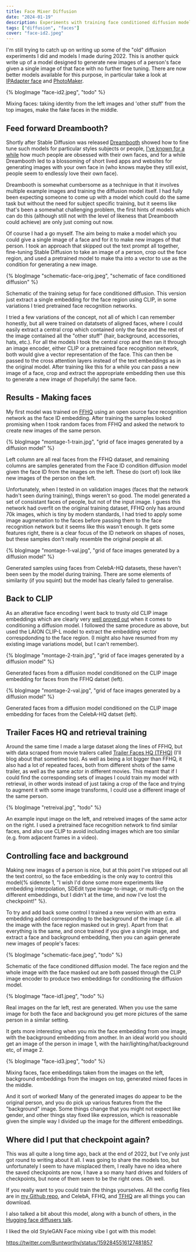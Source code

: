 ```yaml
---
title: Face Mixer Diffusion
date: "2024-01-19"
description: Experiments with training face conditioned diffusion models. Or "the best model checkpoint I ever lost".
tags: ["diffusion", "faces"]
cover: "face-id2.jpeg"
---
```


I'm still trying to catch up on writing up some of the "old" diffusion experiments I did and models I made during 2022. This is another quick write up of a model designed to generate new images of a person's face given a single image of that face with no further fine tuning. There are now better models available for this purpose, in particular take a look at [IPAdapter face](https://github.com/tencent-ailab/IP-Adapter/blob/main/ip_adapter_sdxl_plus-face_demo.ipynb) and [PhotoMaker](https://arxiv.org/abs/2312.04461).

{% blogImage "face-id2.jpeg", "todo" %}

<div class="caption">
Mixing faces: taking identity from the left images and 'other stuff' from the top images, make the fake faces in the middle.
</div>

## Feed forward Dreambooth?

Shortly after Stable Diffusion was released [Dreambooth](https://arxiv.org/abs/2208.12242) showed how to fine tune such models for particular styles subjects or people, [I've known for a while](/blog/2020/making-toonify) how much people are obsessed with their own faces, and for a while Dreambooth led to a blossoming of short lived apps and websites for generating images with your own face in (who knows maybe they still exist, people seem to endlessly love their own face).

Dreambooth is somewhat cumbersome as a technique in that it involves multiple example images and training the diffusion model itself. I had fully been expecting someone to come up with a model which could do the same task but without the need for subject specific training, but it seems like that's been a somewhat challenging problem, the first hints of models which can do this (although still not with the level of likeness that Dreambooth could achieve) are only just coming out now.

Of course I had a go myself. The aim being to make a model which you could give a single image of a face and for it to make new images of that person. I took an approach that skipped out the text prompt all together, fine-tuning Stable Diffusion to take an image of a person, crop out the face region, and used a pretrained model to make tha into a vector to use as the condition for generating a new image.

{% blogImage "schematic-face-orig.jpeg", "schematic of face conditioned diffusion" %}

<div class="caption">
Schematic of the training setup for face conditioned diffusion. This version just extract a single embedding for the face region using CLIP, in some variations I tried pretrained face recognition networks.
</div>

I tried a few variations of the concept, not all of which I can remember honestly, but all were trained on datatsets of aligned faces, where I could easily extract a central crop which contained only the face and the rest of the image contained all the "other stuff" (hair, background, accessories, hats, etc.). For all the models I took the central crop and then ran it through an image encoder, either CLIP or a pretrained face recognition network, both would give a vector representation of the face. This can then be passed to the cross attention layers instead of the text embeddings as in the original model. After training like this for a while you can pass a new image of a face, crop and extract the appropriate embedding then use this to generate a new image of (hopefully) the same face.

## Results - Making faces

My first model was trained on [FFHQ](https://github.com/NVlabs/ffhq-dataset) using an open source face recognition network as the face ID embedding. After training the samples looked promising when I took random faces from FFHQ and asked the network to create new images of the same person.

{% blogImage "montage-1-train.jpg", "grid of face images generated by a diffusion model" %}

<div class="caption">
Left column are all real faces from the FFHQ dataset, and remaining columns are samples generated from the Face ID condition diffusion model given the face ID from the images on the left. These do (sort of) look like new images of the person on the left.
</div>

Unfortunately, when I tested in on validation images (faces that the network hadn't seen during training), things weren't so good. The model generated a set of consistant faces of people, but not of the input image. I guess this network had overfit on the original training dataset, FFHQ only has around 70k images, which is tiny by modern standards, I had tried to apply some image augmenation to the faces before passing them to the face recognition network but it seems like this wasn't enough. It gets some features right, there is a clear focus of the ID network on shapes of noses, but these samples don't really resemble the original people at all.

{% blogImage "montage-1-val.jpg", "grid of face images generated by a diffusion model" %}

<div class="caption">
Generated samples using faces from CelebA-HQ datasets, these haven't been seen by the model during training. There are some elements of similarity (if you squint) but the model has clearly failed to generalise.
</div>

## Back to CLIP

As an alterative face encoding I went back to trusty old CLIP image embeddings which are clearly very [well proved out](/blog/2023/stable-diffusion-image-variations/) when it comes to conditioning a diffusion model. I followed the same procedure as above, but used the LAION CLIP-L model to extract the embedding vector correspdonding to the face region. (I might also have resumed from my existing image variations model, but I can't remember).

{% blogImage "montage-2-train.jpg", "grid of face images generated by a diffusion model" %}

<div class="caption">
Generated faces from a diffusion model conditioned on the CLIP image embedding for faces from the FFHQ datset (left).
</div>

{% blogImage "montage-2-val.jpg", "grid of face images generated by a diffusion model" %}

<div class="caption">
Generated faces from a diffusion model conditioned on the CLIP image embedding for faces from the CelebA-HQ datset (left).
</div>

## Trailer Faces HQ and retrieval training

Around the same time I made a large dataset along the lines of FFHQ, but with data scraped from movie trailers called [Trailer Faces HQ (TFHQ)](https://huggingface.co/datasets/justinpinkney/trailer-faces-hq) (I'll blog about that sometime too). As well as being a lot bigger than FFHQ, it also had a lot of repeated faces, both from different shots of the same trailer, as well as the same actor in different movies. This meant that if I could find the corresponding sets of images I could train my model with retrieval, in other words instead of just taking a crop of the face and trying to augment it with some image transforms, I could use a different image of the same person.

{% blogImage "retreival.jpg", "todo" %}

<div class="caption">
An example input image on the left, and retreived images of the same actor on the right. I used a pretrained face recognition network to find similar faces, and also use CLIP to avoid including images which are too similar (e.g. from adjacent frames in a video).
</div>

## Controlling face and background

Making new images of a person is nice, but at this point I've stripped out all the text control, so the face embedding is the only way to control this model{% sidenote 1, "I wish I'd done some more experiments like embedding interpolation, SDEdit type image-to-image, or multi-cfg on the different embeddings, but I didn't at the time, and now I've lost the checkpoint!" %}.

To try and add back some control I trained a new version with an extra embedding added corresponding to the background of the image (i.e. all the image with the face region masked out in grey). Apart from that everything is the same, and once trained if you give a single image, and extract a face and background embedding, then you can again generate new images of people's faces:

{% blogImage "schematic-face.jpeg", "todo" %}

<div class="caption">
Schematic of the face conditioned diffusion model. The face region and the whole image with the face masked out are both passed through the CLIP image encoder to produce two embeddings for conditioning the diffusion model.
</div>

{% blogImage "face-id1.jpeg", "todo" %}

<div class="caption">
Real images on the far left, rest are generated. When you use the same image for both the face and background you get more pictures of the same person in a similar setting.
</div>

It gets more interesting when you mix the face embedding from  one image, with the background embedding from another. In an ideal world you should get an image of the person in image 1, with the hair/lighting/hat/background etc, of image 2.

{% blogImage "face-id3.jpeg", "todo" %}

<div class="caption">
Mixing faces, face embeddings taken from the images on the left, background embeddings from the images on top, generated mixed faces in the middle.
</div>

And it sort of worked! Many of the generated images do appear to be the original person, and you do pick up various features from the the "background" image. Some things change that you might not expect like gender, and other things stay fixed like expression, which is reasonable given the simple way I divided up the image for the different embeddings.

## Where did I put that checkpoint again?

This was all quite a long time ago, back at the end of 2022, but I've only just got round to writing about it all. I was going to share the models too, but unfortunately I seem to have misplaced them, I really have no idea where the saved checkpoints are now, I have a so many hard drives and folders of checkpoints, but none of them seem to be the right ones. Oh well.

If you really want to you could train the things yourselves. All the config files are in [my Github repo](https://github.com/justinpinkney/stable-diffusion/tree/main/configs/stable-diffusion), and CelebA, FFHQ, and [TFHQ](https://huggingface.co/datasets/justinpinkney/trailer-faces-hq) are all things you can download.


I also talked a bit about this model, along with a bunch of others, in the [Hugging face diffusers talk](https://youtu.be/mpMGwQa7J1w?).

I liked the old StyleGAN Face mixing vibe I got with this model:

https://twitter.com/Buntworthy/status/1592845516127481857